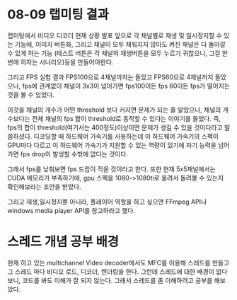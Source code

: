 08-09 랩미팅 결과
=========================
랩미팅에서 비디오 디코더 현재 상황 발표
앞으로 각 채널별로 재생 및 일시정지할 수 있는 기능에, 이미지 버튼화,
그리고 채널이 모두 채워지지 않아도 켜진 채널은 다 돌아갈 수 있게 하는 기능
(테스트 버튼은 각 채널의 재생버튼을 모두 누르기 귀찮으니, 그걸 한번에 하자는 시나리오)등을 만들어야한다.

그리고 FPS 실험 결과 FPS100으로 4채널까지는 돌았고 FPS60으로 4채널까지 돌았으나, fps에 관계없이
채널이 3x3이 넘어가면 fps100이든 fps 60이든 fps가 떨어지는 것을 볼 수 있었다.

이것을 채널의 개수가 어떤 threshold 보다 커지면 문제가 되는 줄 알았으나,
채널의 개수보다는 전체 채널의 fps 합이 threshold로 동작할 수 있다는 이야기를 들었다.
즉, fps의 합이 threshold(여기서는 400정도)이상이면 문제가 생길 수 있을 것이다라고 말씀하셨다.
디코딩할 때 하드웨어 가속기를 사용하는데 이 하드웨어 가속기의 스펙이 GPU마다 다르고 이 하드웨어 가속기가 지원할 수 있는 역량이 
있기에 자기 능력을 넘어가면 fps drop이 발생할 수밖에 없다는 것이다.

그래서 fps를 낮춰보면 fps 드랍이 적을 것이라고 한다.
또한 현재 5x5채널에서는 CUDA 메모리가 부족하기에, gpu 스펙을 1080->1080ti로 올려서 돌려볼 수 있는지 확인해보라는 조언을 받았다.

그리고 재생,일시정지뿐 아니라, 플레이어 역할을 하고 싶으면 FFmpeg API나 windows media player API를 참고하라고 했다.


스레드 개념 공부 배경
=======================
현재 하고 있는 multichannel Video decoder에서도 MFC를 이용해 스레드를 만들고 그 스레드 마다 비디오 로드, 디코더, 렌더링을 한다.
그런데 스레드에 대한 배경이 없다보니, 코드를 봐도 이해가 잘 되지 않는다. 그래서 스레드를 좀 이해하려고 공부를 해보았다.
